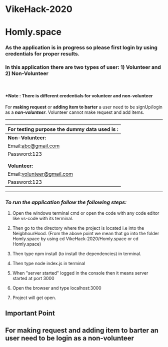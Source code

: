 # VikeHack-2020

<h1>Homly.space</h1>
<h3>As the application is in progress so please first login by using credentials for proper results.</h3>
<h3>In this application there are two types of user: 1) Volunteer and 2) Non-Volunteer</h3>
<br>
<h4>*Note : There is different credentials for volunteer and non-volunteer</h4>

<p>For <b>making request</b> or <b>adding item to barter</b> a user need to be signUp/login as a <b><i>non-volunteer</i></b>.
Volunteer cannot make request and add items.
</p>
<hr>

| For testing purpose the dummy data used is :|
|---------------------------------------------|
|           <b>Non-Volunteer:</b>             |
| Email:abc@gmail.com                         |  
| Password:123                                |
|                                             |
|                                             |
|           <b>Volunteer:</b>                 |
| Email:volunteer@gmail.com                   |
| Password:123                                |


<hr>


<h3><i>To run the application follow the following steps:</i></h3>

1. Open the windows terminal cmd or open the code with any code editor like vs-code with its terminal.

2. Then go to the directory where the project is located i.e into the NeigbhourHood.
(From the above point we mean that go into the folder Homly.space by using cd VikeHack-2020/Homly.space or cd Homly.space)

3. Then type npm install (to install the dependencies) in terminal.
4. Then type node index.js in terminal
5. When "server started" logged in the console then it means server started at port 3000
6. Open the browser and type localhost:3000
7. Project will get open.

<h2>Important Point</h2>
<h2>For making request and adding item to barter an user need to be login as a non-volunteer</h2>







